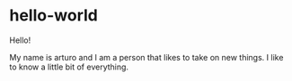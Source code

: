 # hello-world

Hello!

  My name is arturo and I am a person that likes to take on new things. I like to know a little bit of everything.

